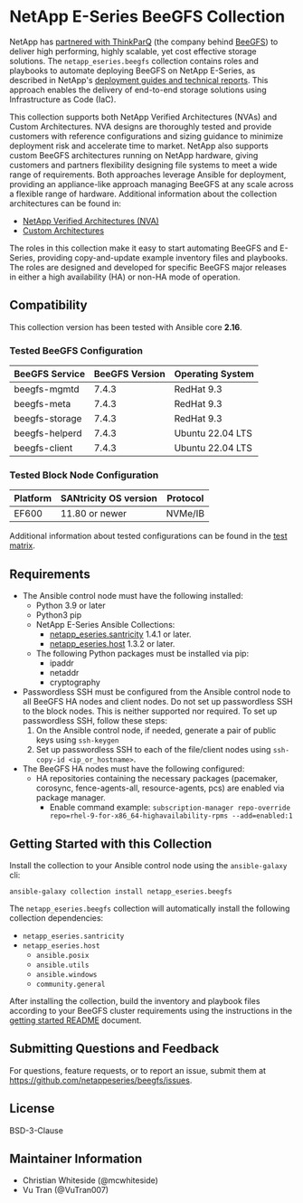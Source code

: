 # NetApp E-Series BeeGFS Collection

NetApp has [partnered with ThinkParQ](https://www.netapp.com/blog/solution-support-for-beegfs-and-e-series/) (the
company behind [BeeGFS](https://blog.netapp.com/beegfs-for-beginners/)) to deliver high performing, highly scalable, yet
cost effective storage solutions. The `netapp_eseries.beegfs` collection contains roles and playbooks to automate
deploying BeeGFS on NetApp E-Series, as described in NetApp's
[deployment guides and technical reports](https://docs.netapp.com/us-en/beegfs/). This approach enables the delivery of
end-to-end storage solutions using Infrastructure as Code (IaC).

This collection supports both NetApp Verified Architectures (NVAs) and Custom Architectures. NVA designs are thoroughly
tested and provide customers with reference configurations and sizing guidance to minimize deployment risk and
accelerate time to market. NetApp also supports custom BeeGFS architectures running on NetApp hardware, giving customers
and partners flexibility designing file systems to meet a wide range of requirements. Both approaches leverage Ansible
for deployment, providing an appliance-like approach managing BeeGFS at any scale across a flexible range of hardware.
Additional information about the collection architectures can be found in:
- [NetApp Verified Architectures (NVA)](https://docs.netapp.com/us-en/beegfs/beegfs-solution-overview.html)
- [Custom Architectures](https://docs.netapp.com/us-en/beegfs/custom-architectures-overview.html)

The roles in this collection make it easy to start automating BeeGFS and E-Series, providing copy-and-update example
inventory files and playbooks. The roles are designed and developed for specific BeeGFS major releases in either a high
availability (HA) or non-HA mode of operation.


## Compatibility

This collection version has been tested with Ansible core **2.16**.

### Tested BeeGFS Configuration

| BeeGFS Service | BeeGFS Version | Operating System |
| -------------- | -------------- | ---------------- |
| beegfs-mgmtd   | 7.4.3          | RedHat 9.3       |
| beegfs-meta    | 7.4.3          | RedHat 9.3       |
| beegfs-storage | 7.4.3          | RedHat 9.3       |
| beegfs-helperd | 7.4.3          | Ubuntu 22.04 LTS |
| beegfs-client  | 7.4.3          | Ubuntu 22.04 LTS |

### Tested Block Node Configuration

| Platform     | SANtricity OS version | Protocol |
| -------------| --------------------- | --------- |
| EF600        | 11.80 or newer        | NVMe/IB   |

Additional information about tested configurations can be found in the [test matrix](docs/beegfs_ha/test_matrix.md).

## Requirements

- The Ansible control node must have the following installed:
  - Python 3.9 or later
  - Python3 pip
  - NetApp E-Series Ansible Collections:
    - [netapp_eseries.santricity](https://galaxy.ansible.com/ui/repo/published/netapp_eseries/santricity/) 1.4.1 or
    later.
    - [netapp_eseries.host](https://galaxy.ansible.com/ui/repo/published/netapp_eseries/host/) 1.3.2 or later.
  - The following Python packages must be installed via pip:
    - ipaddr
    - netaddr
    - cryptography
- Passwordless SSH must be configured from the Ansible control node to all BeeGFS HA nodes and client nodes. Do not set
up passwordless SSH to the block nodes. This is neither supported nor required. To set up passwordless SSH, follow these
steps:
    1. On the Ansible control node, if needed, generate a pair of public keys using `ssh-keygen`
    2. Set up passwordless SSH to each of the file/client nodes using `ssh-copy-id <ip_or_hostname>`.
- The BeeGFS HA nodes must have the following configured:
  - HA repositories containing the necessary packages (pacemaker, corosync, fence-agents-all, resource-agents, pcs) are
  enabled via package manager.
    - Enable command example: `subscription-manager repo-override repo=rhel-9-for-x86_64-highavailability-rpms --add=enabled:1`

## Getting Started with this Collection

Install the collection to your Ansible control node using the `ansible-galaxy` cli:

```
ansible-galaxy collection install netapp_eseries.beegfs
```

The `netapp_eseries.beegfs` collection will automatically install the following collection dependencies:
- `netapp_eseries.santricity`
- `netapp_eseries.host`
  - `ansible.posix`
  - `ansible.utils`
  - `ansible.windows`
  - `community.general`

After installing the collection, build the inventory and playbook files according to your BeeGFS cluster requirements
using the instructions in the [getting started README](getting_started/README.md) document.

## Submitting Questions and Feedback

For questions, feature requests, or to report an issue, submit them at https://github.com/netappeseries/beegfs/issues.

## License

BSD-3-Clause

## Maintainer Information

- Christian Whiteside (@mcwhiteside)
- Vu Tran (@VuTran007)
